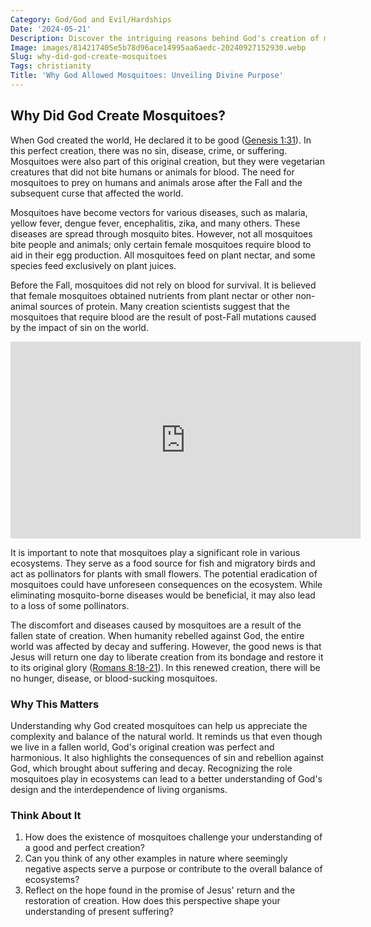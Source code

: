 ```yaml
---
Category: God/God and Evil/Hardships
Date: '2024-05-21'
Description: Discover the intriguing reasons behind God's creation of mosquitoes. Unveil the purpose and significance of these tiny creatures in the grand scheme of creation.
Image: images/814217405e5b78d96ace14995aa6aedc-20240927152930.webp
Slug: why-did-god-create-mosquitoes
Tags: christianity
Title: 'Why God Allowed Mosquitoes: Unveiling Divine Purpose'
---
```


## Why Did God Create Mosquitoes?

When God created the world, He declared it to be good ([Genesis 1:31](https://www.bibleref.com/Genesis/1/Genesis-1-31.html)). In this perfect creation, there was no sin, disease, crime, or suffering. Mosquitoes were also part of this original creation, but they were vegetarian creatures that did not bite humans or animals for blood. The need for mosquitoes to prey on humans and animals arose after the Fall and the subsequent curse that affected the world.

Mosquitoes have become vectors for various diseases, such as malaria, yellow fever, dengue fever, encephalitis, zika, and many others. These diseases are spread through mosquito bites. However, not all mosquitoes bite people and animals; only certain female mosquitoes require blood to aid in their egg production. All mosquitoes feed on plant nectar, and some species feed exclusively on plant juices.

Before the Fall, mosquitoes did not rely on blood for survival. It is believed that female mosquitoes obtained nutrients from plant nectar or other non-animal sources of protein. Many creation scientists suggest that the mosquitoes that require blood are the result of post-Fall mutations caused by the impact of sin on the world.


<iframe width="560" height="315" src="https://www.youtube.com/embed/fsm3Hbh8JQY" frameborder="0" allow="autoplay; encrypted-media" allowfullscreen></iframe>


It is important to note that mosquitoes play a significant role in various ecosystems. They serve as a food source for fish and migratory birds and act as pollinators for plants with small flowers. The potential eradication of mosquitoes could have unforeseen consequences on the ecosystem. While eliminating mosquito-borne diseases would be beneficial, it may also lead to a loss of some pollinators.

The discomfort and diseases caused by mosquitoes are a result of the fallen state of creation. When humanity rebelled against God, the entire world was affected by decay and suffering. However, the good news is that Jesus will return one day to liberate creation from its bondage and restore it to its original glory ([Romans 8:18-21](https://www.bibleref.com/Romans/8/Romans-8-18.html)). In this renewed creation, there will be no hunger, disease, or blood-sucking mosquitoes.

### Why This Matters

Understanding why God created mosquitoes can help us appreciate the complexity and balance of the natural world. It reminds us that even though we live in a fallen world, God's original creation was perfect and harmonious. It also highlights the consequences of sin and rebellion against God, which brought about suffering and decay. Recognizing the role mosquitoes play in ecosystems can lead to a better understanding of God's design and the interdependence of living organisms.

### Think About It

1. How does the existence of mosquitoes challenge your understanding of a good and perfect creation?
2. Can you think of any other examples in nature where seemingly negative aspects serve a purpose or contribute to the overall balance of ecosystems?
3. Reflect on the hope found in the promise of Jesus' return and the restoration of creation. How does this perspective shape your understanding of present suffering?